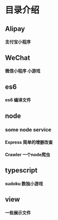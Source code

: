 # 目录介绍

## Alipay

#### 支付宝小程序


## WeChat

#### 微信小程序 小游戏


## es6

#### es6 编译文件


## node

### some node service
#### Express 简单的增删改查
#### Crawler 一个node爬虫


## typescript

#### sudoku  数独小游戏


## view

#### 一些展示文件

